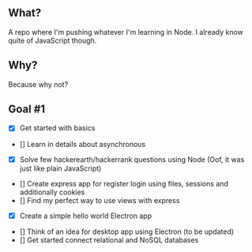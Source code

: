 ## What?
A repo where I'm pushing whatever I'm learning in Node. I already know quite of JavaScript though.

## Why?
Because why not?

## Goal \#1
- [x] Get started with basics
- [] Learn in details about asynchronous
- [x] Solve few hackerearth/hackerrank questions using Node (Oof, it was just like plain JavaScript)
- [] Create express app for register login using files, sessions and additionally cookies
- [] Find my perfect way to use views with express
- [x] Create a simple hello world Electron app
- [] Think of an idea for desktop app using Electron (to be updated)
- [] Get started connect relational and NoSQL databases
